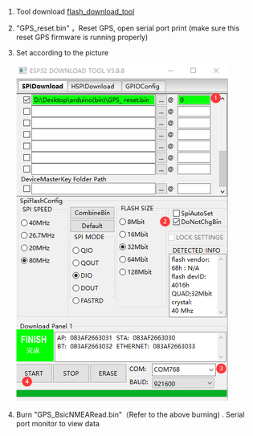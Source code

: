 1. Tool download  [flash_download_tool](https://www.espressif.com/sites/default/files/tools/flash_download_tool_v3.8.5.zip)


2. "GPS_reset.bin" ，Reset GPS, open serial port print (make sure this reset GPS firmware is running properly)

3. Set according to the picture 

    ![](./SETTING.png)

4. Burn "GPS_BsicNMEARead.bin"（Refer to the above burning) . Serial port monitor to view data


